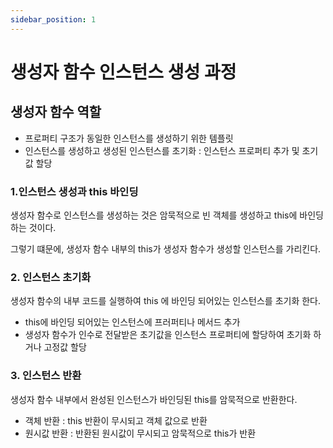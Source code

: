 ```yaml
---
sidebar_position: 1
---
```


# 생성자 함수 인스턴스 생성 과정

## 생성자 함수 역할

- 프로퍼티 구조가 동일한 인스턴스를 생성하기 위한 템플릿
- 인스턴스를 생성하고 생성된 인스턴스를 초기화 : 인스턴스 프로퍼티 추가 및 초기값 할당

### 1.인스턴스 생성과 this 바인딩

생성자 함수로 인스턴스를 생성하는 것은 암묵적으로 빈 객체를 생성하고 this에 바인딩 하는 것이다.

그렇기 떄문에, 생성자 함수 내부의 this가 생성자 함수가 생성할 인스턴스를 가리킨다.

### 2. 인스턴스 초기화

생성자 함수의 내부 코드를 실행하여 this 에 바인딩 되어있는 인스턴스를 초기화 한다.

- this에 바인딩 되어있는 인스턴스에 프러퍼티나 메서드 추가
- 생성자 함수가 인수로 전달받은 초기값을 인스턴스 프로퍼티에 할당하여 초기화 하거나 고정값 할당

### 3. 인스턴스 반환

생성자 함수 내부에서 완성된 인스턴스가 바인딩된 this를 암묵적으로 반환한다.

- 객체 반환 : this 반환이 무시되고 객체 값으로 반환
- 원시값 반환 : 반환된 원시값이 무시되고 암묵적으로 this가 반환
